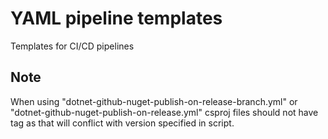 # YAML pipeline templates
Templates for CI/CD pipelines


## Note
When using "dotnet-github-nuget-publish-on-release-branch.yml" or "dotnet-github-nuget-publish-on-release.yml" csproj files should not have <Version> tag as that will conflict with version specified in script.
